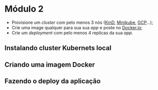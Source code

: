 # Módulo 2

- Provisione um _cluster_ com pelo menos 3 nós ([KinD](https://kind.sigs.k8s.io/), [Minikube](https://minikube.sigs.k8s.io/), [GCP](https://cloud.google.com/)...);
- Crie uma image qualquer para sua sua _app_ e poste no [Docker.io](https://hub.docker.com/);
- Crie um _deployment_ com pelo menos 4 replicas da sua _app_.

## Instalando cluster Kubernets local
## Criando uma imagem Docker
## Fazendo o deploy da aplicação

